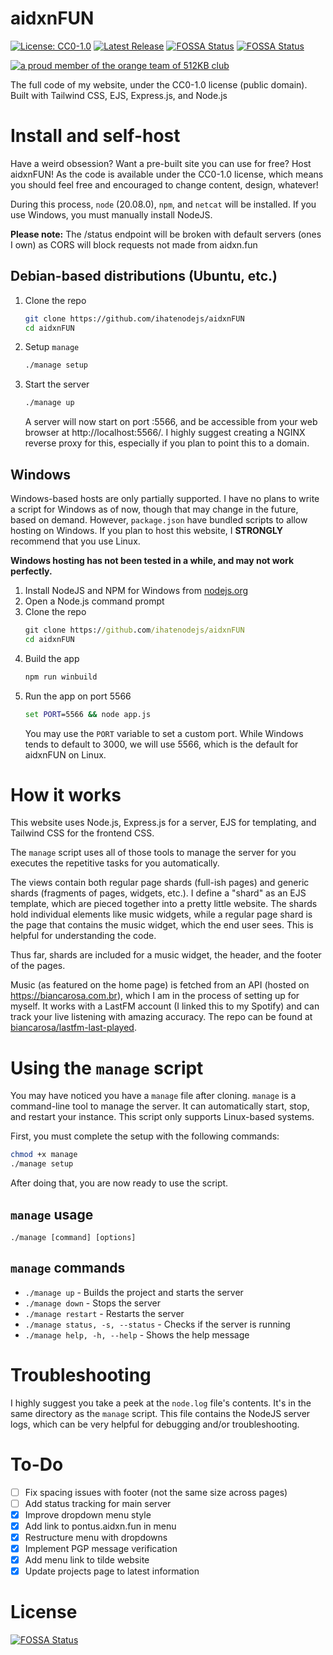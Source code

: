 # aidxnFUN
[![License: CC0-1.0](https://img.shields.io/badge/License-CC0_1.0-lightgrey.svg)](http://creativecommons.org/publicdomain/zero/1.0/)
[![Latest Release](https://img.shields.io/badge/latest_version-v.1.30-purple)](https://github.com/ihatenodejs/aidxnFUN/releases)
[![FOSSA Status](https://app.fossa.com/api/projects/git%2Bgithub.com%2Fihatenodejs%2FaidxnFUN.svg?type=shield&issueType=license)](https://app.fossa.com/projects/git%2Bgithub.com%2Fihatenodejs%2FaidxnFUN?ref=badge_shield&issueType=license)
[![FOSSA Status](https://app.fossa.com/api/projects/git%2Bgithub.com%2Fihatenodejs%2FaidxnFUN.svg?type=shield&issueType=security)](https://app.fossa.com/projects/git%2Bgithub.com%2Fihatenodejs%2FaidxnFUN?ref=badge_shield&issueType=security)

<a href="https://512kb.club"><img src="https://512kb.club/assets/images/orange-team.svg" alt="a proud member of the orange team of 512KB club" /></a>

The full code of my website, under the CC0-1.0 license (public domain). Built with Tailwind CSS, EJS, Express.js, and Node.js

# Install and self-host
Have a weird obsession? Want a pre-built site you can use for free? Host aidxnFUN! As the code is available under the CC0-1.0 license, which means you should feel free and encouraged to change content, design, whatever!

During this process, `node` (20.08.0), `npm`, and `netcat` will be installed. If you use Windows, you must manually install NodeJS.

**Please note:** The /status endpoint will be broken with default servers (ones I own) as CORS will block requests not made from aidxn.fun

## Debian-based distributions (Ubuntu, etc.)
1. Clone the repo
   ```bash
   git clone https://github.com/ihatenodejs/aidxnFUN
   cd aidxnFUN
   ```
2. Setup `manage`
   ```bash
   ./manage setup
   ```
3. Start the server
   ```bash
   ./manage up
   ```
   A server will now start on port :5566, and be accessible from your web browser at http://localhost:5566/. I highly suggest creating a NGINX reverse proxy for this, especially if you plan to point this to a domain.
## Windows
Windows-based hosts are only partially supported. I have no plans to write a script for Windows as of now, though that may change in the future, based on demand. However, `package.json` have bundled scripts to allow hosting on Windows. If you plan to host this website, I **STRONGLY** recommend that you use Linux.

**Windows hosting has not been tested in a while, and may not work perfectly.**

1. Install NodeJS and NPM for Windows from [nodejs.org](https://nodejs.org/)
2. Open a Node.js command prompt
3. Clone the repo
   ```bat
   git clone https://github.com/ihatenodejs/aidxnFUN
   cd aidxnFUN
   ```
4. Build the app
   ```bat
   npm run winbuild
   ```
5. Run the app on port 5566
   ```bat
   set PORT=5566 && node app.js
   ```
   You may use the `PORT` variable to set a custom port. While Windows tends to default to 3000, we will use 5566, which is the default for aidxnFUN on Linux.

# How it works
This website uses Node.js, Express.js for a server, EJS for templating, and Tailwind CSS for the frontend CSS.

The `manage` script uses all of those tools to manage the server for you executes the repetitive tasks for you automatically.

The views contain both regular page shards (full-ish pages) and generic shards (fragments of pages, widgets, etc.). I define a "shard" as an EJS template, which are pieced together into a pretty little website. The shards hold individual elements like music widgets, while a regular page shard is the page that contains the music widget, which the end user sees. This is helpful for understanding the code.

Thus far, shards are included for a music widget, the header, and the footer of the pages.

Music (as featured on the home page) is fetched from an API (hosted on https://biancarosa.com.br), which I am in the process of setting up for myself. It works with a LastFM account (I linked this to my Spotify) and can track your live listening with amazing accuracy. The repo can be found at [biancarosa/lastfm-last-played](https://github.com/biancarosa/lastfm-last-played).

# Using the `manage` script
You may have noticed you have a `manage` file after cloning. `manage` is a command-line tool to manage the server. It can automatically start, stop, and restart your instance. This script only supports Linux-based systems.

First, you must complete the setup with the following commands:
```bash
chmod +x manage
./manage setup
```

After doing that, you are now ready to use the script.

## `manage` usage
`./manage [command] [options]`

## `manage` commands
+ `./manage up` - Builds the project and starts the server
+ `./manage down` - Stops the server
+ `./manage restart` - Restarts the server
+ `./manage status, -s, --status` - Checks if the server is running
+ `./manage help, -h, --help` - Shows the help message

# Troubleshooting
I highly suggest you take a peek at the `node.log` file's contents. It's in the same directory as the `manage` script. This file contains the NodeJS server logs, which can be very helpful for debugging and/or troubleshooting.

# To-Do
- [ ] Fix spacing issues with footer (not the same size across pages)
- [ ] Add status tracking for main server
- [X] Improve dropdown menu style
- [X] Add link to pontus.aidxn.fun in menu
- [X] Restructure menu with dropdowns
- [X] Implement PGP message verification
- [X] Add menu link to tilde website
- [X] Update projects page to latest information

# License
[![FOSSA Status](https://app.fossa.com/api/projects/git%2Bgithub.com%2Fihatenodejs%2FaidxnFUN.svg?type=large)](https://app.fossa.com/projects/git%2Bgithub.com%2Fihatenodejs%2FaidxnFUN?ref=badge_large)
